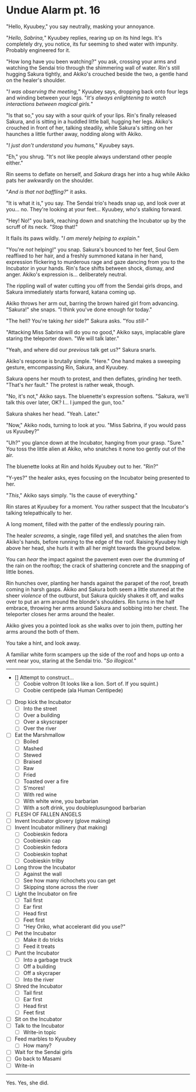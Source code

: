 # Undue Alarm pt. 16

"Hello, Kyuubey," you say neutrally, masking your annoyance.

"*Hello, Sabrina,*" Kyuubey replies, rearing up on its hind legs. It's completely dry, you notice, its fur seeming to shed water with impunity. Probably engineered for it.

"How long have you been watching?" you ask, crossing your arms and watching the Sendai trio through the shimmering wall of water. Rin's still hugging Sakura tightly, and Akiko's crouched beside the two, a gentle hand on the healer's shoulder.

"*I was observing the meeting,*" Kyuubey says, dropping back onto four legs and winding between your legs. "*It's always enlightening to watch interactions between magical girls.*"

"Is that so," you say with a sour quirk of your lips. Rin's finally released Sakura, and is sitting in a huddled little ball, hugging her legs. Akiko's crouched in front of her, talking steadily, while Sakura's sitting on her haunches a little further away, nodding along with Akiko.

"*I just don't understand you humans,*" Kyuubey says.

"Eh," you shrug. "It's not like people always understand other people either."

Rin seems to deflate on herself, and *Sakura* drags her into a hug while Akiko pats her awkwardly on the shoulder.

"*And is that not baffling?*" it asks.

"It is what it is," you say. The Sendai trio's heads snap up, and look over at you... no. They're looking at your feet... Kyuubey, who's stalking forward.

"Hey! No!" you bark, reaching down and snatching the Incubator up by the scruff of its neck. "Stop that!"

It flails its paws wildly. "*I am merely helping to explain.*"

"You're *not* helping!" you snap. Sakura's bounced to her feet, Soul Gem reaffixed to her hair, and a freshly summoned katana in her hand, expression flickering to murderous rage and gaze dancing from you to the Incubator in your hands. Rin's face shifts between shock, dismay, and anger. Akiko's expression is... deliberately neutral.

The rippling wall of water cutting you off from the Sendai girls drops, and Sakura immediately starts forward, katana coming up.

Akiko throws her arm out, barring the brown haired girl from advancing. "Sakura!" she snaps. "I think you've done enough for today."

"The hell? You're taking *her* side?" Sakura asks. "You *still-*"

"Attacking Miss Sabrina will do you no good," Akiko says, implacable glare staring the teleporter down. "We will talk later."

"Yeah, and where did our *previous* talk get us?" Sakura snarls.

Akiko's response is brutally simple. "Here." One hand makes a sweeping gesture, emcompassing Rin, Sakura, and Kyuubey.

Sakura opens her mouth to protest, and then deflates, grinding her teeth. "That's *her* fault." The protest is rather weak, though.

"No, it's not," Akiko says. The bluenette's expression softens. "Sakura, we'll talk this over later, OK? I... I jumped the gun, too."

Sakura shakes her head. "Yeah. Later."

"Now," Akiko nods, turning to look at you. "Miss Sabrina, if you would pass us Kyuubey?"

"Uh?" you glance down at the Incubator, hanging from your grasp. "Sure." You toss the little alien at Akiko, who snatches it none too gently out of the air.

The bluenette looks at Rin and holds Kyuubey out to her. "Rin?"

"Y-yes?" the healer asks, eyes focusing on the Incubator being presented to her.

"*This*," Akiko says simply. "Is the cause of everything."

Rin stares at Kyuubey for a moment. You rather suspect that the Incubator's talking telepathically to her.

A long moment, filled with the patter of the endlessly pouring rain.

The healer *screams*, a single, rage filled yell, and snatches the alien from Akiko's hands, before running to the edge of the roof. Raising Kyuubey high above her head, she hurls it with all her might towards the ground below.

You can *hear* the impact against the pavement even over the drumming of the rain on the rooftop; the crack of shattering concrete and the snapping of little bones.

Rin hunches over, planting her hands against the parapet of the roof, breath coming in harsh gasps. Akiko and Sakura both seem a little stunned at the sheer *violence* of the outburst, but Sakura quickly shakes it off, and walks over to put an arm around the blonde's shoulders. Rin turns in the half embrace, throwing her arms around Sakura and sobbing into her chest. The teleporter closes her arms around the healer.

Akiko gives you a pointed look as she walks over to join them, putting her arms around the both of them.

You take a hint, and look away.

A familiar white form scampers up the side of the roof and hops up onto a vent near you, staring at the Sendai trio. "*So illogical.*"

---

- [] Attempt to construct...
  - [ ] Coobie voltron (It looks like a lion. Sort of. If you squint.)
  - [ ] Coobie centipede (ala Human Centipede)
- [ ] Drop kick the Incubator
  - [ ] Into the street
  - [ ] Over a building
  - [ ] Over a skyscraper
  - [ ] Over the river
- [ ] Eat the Marshmallow
  - [ ] Boiled
  - [ ] Mashed
  - [ ] Stewed
  - [ ] Braised
  - [ ] Raw
  - [ ] Fried
  - [ ] Toasted over a fire
  - [ ] S'mores!
  - [ ] With red wine
  - [ ] With white wine, you barbarian
  - [ ] With a soft drink, you doubleplusungood barbarian
- [ ] FLESH OF FALLEN ANGELS
- [ ] Invent Incubator glovery (glove making)
- [ ] Invent Incubator millinery (hat making)
  - [ ] Coobieskin fedora
  - [ ] Coobieskin cap
  - [ ] Coobieskin fedora
  - [ ] Coobieskin tophat
  - [ ] Coobieskin trilby
- [ ] Long throw the Incubator
  - [ ] Against the wall
  - [ ] See how many richochets you can get
  - [ ] Skipping stone across the river
- [ ] Light the Incubator on fire
  - [ ] Tail first
  - [ ] Ear first
  - [ ] Head first
  - [ ] Feet first
  - [ ] "Hey Oriko, what accelerant did you use?"
- [ ] Pet the Incubator
  - [ ] Make it do tricks
  - [ ] Feed it treats
- [ ] Punt the Incubator
  - [ ] Into a garbage truck
  - [ ] Off a building
  - [ ] Off a skycraper
  - [ ] Into the river
- [ ] Shred the Incubator
  - [ ] Tail first
  - [ ] Ear first
  - [ ] Head first
  - [ ] Feet first
- [ ] Sit on the Incubator
- [ ] Talk to the Incubator
  - [ ] Write-in topic

- [ ] Feed marbles to Kyuubey
  - [ ] How many?
- [ ] Wait for the Sendai girls
- [ ] Go back to Masami
- [ ] Write-in

---

Yes. Yes, she did.
